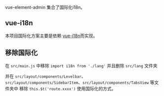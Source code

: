 vue-element-admin 集合了国际化i18n。

## vue-i18n
本项目国际化方案主要是依赖 [vue-i18n](https://github.com/kazupon/vue-i18n)而实现。


## 移除国际化

在 `src/main.js` 中移除 `import i18n from './lang'` 并且删除 `src/lang` 文件夹

并在 `src/layout/components/Levelbar`、`src/layout/components/SidebarItem`、`src/layout/components/TabsView` 等文件夹中 移除 `this.$t('route.xxxx')` 使用国际化的方式。
